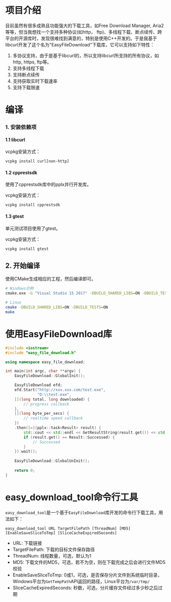 # 项目介绍
目前虽然有很多成熟且功能强大的下载工具，如Free Download Manager, Aria2等等，但当我想找一个支持多种协议(如http， ftp)、多线程下载、断点续传、跨平台的开源库时，发现很难找到满意的，特别是使用C++开发的。于是我基于libcurl开发了这个名为"EasyFileDownload"下载库，它可以支持如下特性：
1. 多协议支持，由于是基于libcurl的，所以支持libcurl所支持的所有协议，如http, https, ftp等。
2. 支持多线程下载
3. 支持断点续传
4. 支持获取实时下载速率
5. 支持下载限速

# 编译
### 1. 安装依赖项
#### 1.1 libcurl
vcpkg安装方式：
```
vcpkg install curl[non-http]
```

#### 1.2 cpprestsdk
使用了cpprestsdk库中的pplx并行开发库。

vcpkg安装方式：
```
vcpkg install cpprestsdk
```

#### 1.3 gtest
单元测试项目使用了gtest。

vcpkg安装方式：
```
vcpkg install gtest
```

## 2. 开始编译
使用CMake生成相应的工程，然后编译即可。
```bash
# Windows示例
cmake.exe -G "Visual Studio 15 2017" -DBUILD_SHARED_LIBS=ON -DBUILD_TESTS=ON -S %~dp0 -B %~dp0build

# Linux
cmake -DBUILD_SHARED_LIBS=ON -DBUILD_TESTS=ON
make
```

# 使用EasyFileDownload库
```c++
#include <iostream>
#include "easy_file_download.h"

using namespace easy_file_download;

int main(int argc, char **argv) {
    EasyFileDownload::GlobalInit();

    EasyFileDownload efd;
    efd.Start("http://xxx.xxx.com/test.exe",
              "D:\\test.exe",
    [](long total, long downloaded) {
        // progress callback
    }, 
    [](long byte_per_secs) {
        // realtime speed callback
    })
    .then([=](pplx::task<Result> result) {
        std::cout << std::endl << GetResultString(result.get()) << std::endl;
        if (result.get() == Result::Successed) {
			// Successed
        }
    }).wait();
	
    EasyFileDownload::GlobalUnInit();
	
	return 0;
}
```

# easy_download_tool命令行工具
`easy_download_tool`是一个基于`EasyFileDownload`库开发的命令行下载工具，用法如下：
```
easy_download_tool URL TargetFilePath [ThreadNum] [MD5] [EnableSaveSliceToTmp] [SliceCacheExpiredSeconds]
```

- URL: 下载链接
- TargetFilePath: 下载的目标文件保存路径
- ThreadNum: 线程数量，可选，默认为1
- MD5: 下载文件的MD5，可选，若不为空，则在下载完成之后会进行文件MD5校验
- EnableSaveSliceToTmp: 0或1，可选，是否保存分片文件到系统临时目录，Windows平台为`GetTempPath`API返回的路径，Linux平台为`/var/tmp/`
- SliceCacheExpiredSeconds: 秒数，可选，分片缓存文件经过多少秒之后过期
